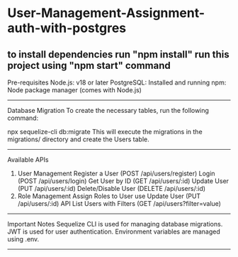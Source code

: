 # User-Management-Assignment-auth-with-postgres
to install dependencies run "npm install"
run this project using "npm start" command
---------------------------------------------------------
Pre-requisites
Node.js: v18 or later
PostgreSQL: Installed and running
npm: Node package manager (comes with Node.js)

-----------------------------------------------------------
Database Migration
To create the necessary tables, run the following command:

npx sequelize-cli db:migrate
This will execute the migrations in the migrations/ directory and create the Users table.

----------------------------------------------------------

Available APIs
1. User Management
Register a User (POST /api/users/register)
Login (POST /api/users/login)
Get User by ID (GET /api/users/:id)
Update User (PUT /api/users/:id)
Delete/Disable User (DELETE /api/users/:id)
2. Role Management
Assign Roles to User use Update User (PUT /api/users/:id) API
List Users with Filters (GET /api/users?filter=value)

-------------------------------------------------------------------

Important Notes
Sequelize CLI is used for managing database migrations.
JWT is used for user authentication.
Environment variables are managed using .env.

----------------------------------------------------------------